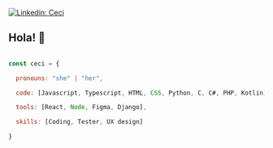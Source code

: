 

[![Linkedin: Ceci](https://img.shields.io/badge/-ceci-blue?style=flat-square&logo=Linkedin&logoColor=white&link=https://www.linkedin.com/in/maria-cecilia-calanna-46a09a1a4//)](https://www.linkedin.com/in/maria-cecilia-calanna-46a09a1a4/)

### <h2> Hola! 👋</h2>

```javascript

const ceci = {

  pronouns: "she" | "her",

  code: [Javascript, Typescript, HTML, CSS, Python, C, C#, PHP, Kotlin],

  tools: [React, Node, Figma, Django],

  skills: [Coding, Tester, UX design]

}

```
